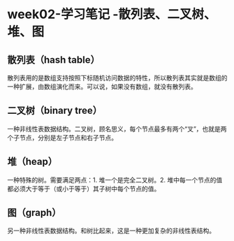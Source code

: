 # week02-学习笔记 -散列表、二叉树、堆、图

## 散列表（hash table）

散列表用的是数组支持按照下标随机访问数据的特性，所以散列表其实就是数组的一种扩展，由数组演化而来。可以说，如果没有数组，就没有散列表。

## 二叉树（binary tree）

一种非线性表数据结构。二叉树，顾名思义，每个节点最多有两个“叉”，也就是两个子节点，分别是左子节点和右子节点。

## 堆（heap）

一种特殊的树。需要满足两点：1. 堆一个是完全二叉树。2. 堆中每一个节点的值都必须大于等于（或小于等于）其子树中每个节点的值。

## 图（graph）

另一种非线性表数据结构。和树比起来，这是一种更加复杂的非线性表结构。